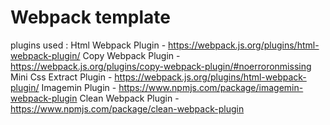 # Webpack template

plugins used :
Html Webpack Plugin - https://webpack.js.org/plugins/html-webpack-plugin/
Copy Webpack Plugin - https://webpack.js.org/plugins/copy-webpack-plugin/#noerroronmissing
Mini Css Extract Plugin - https://webpack.js.org/plugins/html-webpack-plugin/
Imagemin Plugin - https://www.npmjs.com/package/imagemin-webpack-plugin
Clean Webpack Plugin - https://www.npmjs.com/package/clean-webpack-plugin
